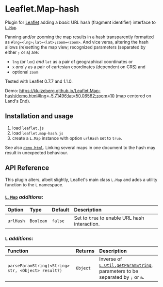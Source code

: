 # Leaflet.Map-hash

Plugin for [Leaflet](http://leafletjs.com) adding a *basic* URL hash (fragment identifier) interface to [`L.Map`](http://leafletjs.com/reference-1.1.0.html#map).

Panning and/or zooming the map results in a hash transparently formatted as `#lng=<lng>;lat=<lat>;zoom=<zoom>`. And vice versa, altering the hash allows (re)setting the map view; recognized parameters (separated by either `;` or `&`) are:
- `lng` (or `lon`) *and* `lat` as a pair of geographical coordinates or
- `x` *and* `y` as a pair of cartesian coordinates (dependent on CRS) and
- optional `zoom`

Tested with Leaflet 0.7.7 and 1.1.0.

Demo: https://kluizeberg.github.io/Leaflet.Map-hash/demo.html#lng=-5.71496;lat=50.06582;zoom=10 (map centered on Land's End).

## Installation and usage

1. load `leaflet.js`
2. load `leaflet.map-hash.js`
3. create a `L.Map` instance with option `urlHash` set to `true`.

See also [`demo.html`](https://github.com/kluizeberg/Leaflet.Map-hash/blob/master/demo.html). Linking several maps in one document to the hash may result in unexpected behaviour.

## API Reference

This plugin alters, albeit slightly, Leaflet's main class `L.Map` and adds a utility function to the `L` namespace.

### [`L.Map`](http://leafletjs.com/reference-1.1.0.html#map) *additions*:

| Option | Type | Default | Description |
| :----- | :--- | :------ | :---------- |
| `urlHash` | `Boolean` | `false` | Set to `true` to enable URL hash interaction. |

### `L` *additions*:

| Function | Returns | Description |
| :------- | :------ | :---------- |
| `parseParamString(<String> str, <Object> result?)` | `Object` | Inverse of [`L.Util.getParamString`](http://leafletjs.com/reference-1.1.0.html#util-getparamstring), parameters to be separated by `;` or `&`. |
